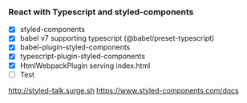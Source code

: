 ### React with Typescript and styled-components

- [x] styled-components
- [x] babel v7 supporting typescript (@babel/preset-typescript)
- [x] babel-plugin-styled-components
- [x] typescript-plugin-styled-components
- [x] HtmlWebpackPlugin serving index.html
- [ ] Test

http://styled-talk.surge.sh
https://www.styled-components.com/docs


